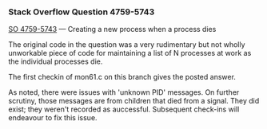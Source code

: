 ### Stack Overflow Question 4759-5743

[SO 4759-5743](https://stackoverflow.com/q/47595743) &mdash;
Creating a new process when a process dies

The original code in the question was a very rudimentary but not wholly
unworkable piece of code for maintaining a list of N processes at work
as the individual processes die.

The first checkin of mon61.c on this branch gives the posted answer.

As noted, there were issues with 'unknown PID' messages.
On further scrutiny, those messages are from children that died from a
signal.
They did exist; they weren't recorded as auccessful.
Subsequent check-ins will endeavour to fix this issue.

